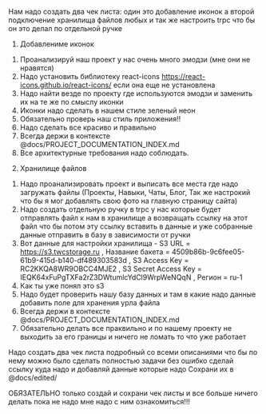 Нам надо создать два чек листа: один это добавление иконок а второй подключение хранилища файлов любых и так же настроить trpc что бы он это делал по отдельной ручке

1) Добавлениме иконок

1. Проанализируй наш проект у нас очень много эмодзи (мне они не нравятся)
2. Надо установить библиотеку react-icons https://react-icons.github.io/react-icons/ если она еще не установлена
3. Надо найти везде по проекту где используются эмодзи и заменить их на те же по смыслу иконки
4. Иконки надо сделать в нашем стиле зеленый неон
5. Обязательно проверь наш стиль приложения!!
6. Надо сделать все красиво и правильно
7. Всегда держи в контексте @docs/PROJECT_DOCUMENTATION_INDEX.md
8. Все архитектурные требования надо соблюдать.

2) Хранилище файлов

1. Надо проанализировать проект и выписать все места где надо загружать файлы (Проекты, Навыки, Чаты, Блог, Так же настрокий что бы я мог добавлять свою фото на главную страницу сайта)
2. Надо создать отдельную ручку в trpc у нас которые будет отправлять файл к нам в хранилище а возвращать ссылку на этот файл что бы потом эту ссылку вставить в данные и уже собранные данные отправить в базу в зависимости от ручки
3. Вот данные для настройки хранилища - S3 URL = https://s3.twcstorage.ru , Название бакета = 4509b86b-9c6fee05-61b9-415d-b140-df489303583d , S3 Access Key = RC2KKQA8WR9OBCC4MJE2 ,
   S3 Secret Access Key = IEQK64xFuPgTXFa2rZ3DWtumlcYdCl9WrpWeNQqN  , Регион = ru-1
4. Как ты уже понял это s3
5. Надо будет проверить нашу базу данных и там в какие надо данные добавить поле для хранения урла файла
6. Всегда держи в контексте @docs/PROJECT_DOCUMENTATION_INDEX.md
7. Обязательно делать все праквильно и по нашему проекту не выходить за его границы и ничего не ломать то что уже работает

Надо создать два чек листа подробный со всеми описаниями что бы по нему можно было сделать полностью задачи без ошибко сделай ссылку куда надо и добавляй данные которые надо 
Сохрани их в @docs/edited/ 

ОБЯЗАТЕЛЬНО только создай и сохрани чек листы и все больше ничего делать пока не надо мне надо с ним ознакомиться!!!